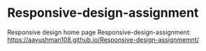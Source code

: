 # Responsive-design-assignment
Responsive design home page
 Responsive-design-assignment: https://aayushman108.github.io/Responsive-design-assignmemnt/
